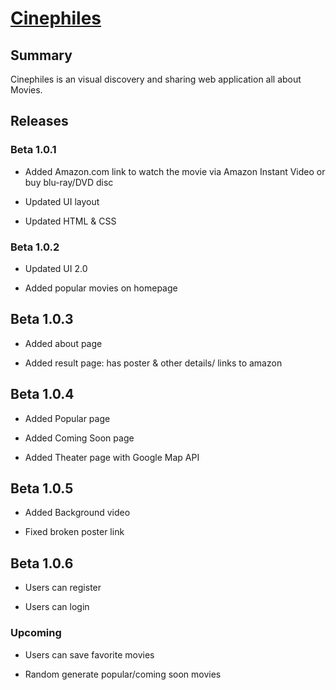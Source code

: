 # [Cinephiles](https://cinephiles.herokuapp.com/)

## Summary

Cinephiles is an visual discovery and sharing web application all about Movies.

## Releases

### Beta 1.0.1

* Added Amazon.com link to watch the movie via Amazon Instant Video or buy blu-ray/DVD disc

* Updated UI layout

* Updated HTML & CSS

### Beta 1.0.2

* Updated UI 2.0

* Added popular movies on homepage

## Beta 1.0.3

* Added about page

* Added result page: has poster & other details/ links to amazon

## Beta 1.0.4

* Added Popular page

* Added Coming Soon page

* Added Theater page with Google Map API

## Beta 1.0.5

* Added Background video

* Fixed broken poster link

## Beta 1.0.6

* Users can register

* Users can login

### Upcoming

* Users can save favorite movies

* Random generate popular/coming soon movies


